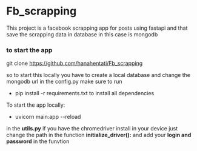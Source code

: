 # Fb_scrapping

This project is a facebook scrapping app for posts using fastapi and that save the scrapping data in database in this case is mongodb

### to start the app 
git clone https://github.com/hanahentati/Fb_scrapping


so to start this locally you have to create a local database and change the mongodb url in the config.py
make sure to run 

- pip install -r requirements.txt 
to install all dependencies

To start the app locally:
- uvicorn main:app --reload

in the **utils.py** if you have the chromedriver install in your device just change the path in the function 
**initialize_driver():** and add your **login and password** in the funvtion 
